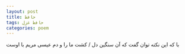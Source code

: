 ```yaml
---
layout: post
title: حافظ
tags: حافظ غزل
categories: poem
---
```


با که این نکته توان گفت که آن سنگین دل / کشت ما را و دم عیسی مریم با اوست